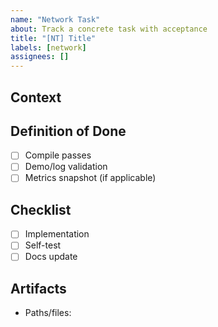 ```yaml
---
name: "Network Task"
about: Track a concrete task with acceptance
title: "[NT] Title"
labels: [network]
assignees: []
---
```


## Context

## Definition of Done

- [ ] Compile passes
- [ ] Demo/log validation
- [ ] Metrics snapshot (if applicable)

## Checklist

- [ ] Implementation
- [ ] Self-test
- [ ] Docs update

## Artifacts

- Paths/files:

